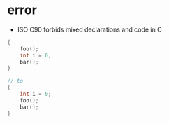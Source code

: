 # error 

- ISO C90 forbids mixed declarations and code in C
```c
{
    foo();
    int i = 0;
    bar();
}

// to
{
    int i = 0;
    foo();
    bar();
}
```
